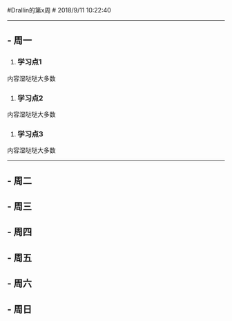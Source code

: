 #Drallin的第x周 #
2018/9/11 10:22:40  

----------

## - 周一 ##

1. ### 学习点1 ###
 内容湿哒哒大多数

1. ### 学习点2 ###
 内容湿哒哒大多数

1. ### 学习点3 ###
 内容湿哒哒大多数


----------
## - 周二 ##


## - 周三 ##


## - 周四 ##


## - 周五 ##


## - 周六 ##


## - 周日 ##

